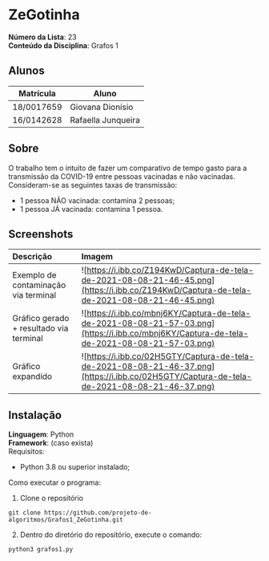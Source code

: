 # ZeGotinha

**Número da Lista**: 23<br>
**Conteúdo da Disciplina**: Grafos 1<br>

## Alunos
|Matrícula | Aluno |
| -- | -- |
| 18/0017659  |  Giovana Dionísio |
| 16/0142628  |  Rafaella Junqueira |

## Sobre 
O trabalho tem o intuito de fazer um comparativo de tempo gasto para a transmissão da COVID-19 entre pessoas vacinadas e não vacinadas. Consideram-se as seguintes taxas de transmissão:
- 1 pessoa NÃO vacinada: contamina 2 pessoas;
- 1 pessoa JÁ vacinada: contamina 1 pessoa.

## Screenshots
| Descrição | Imagem |
|:-- | :-- |
|Exemplo de contaminação via terminal | ![https://i.ibb.co/Z194KwD/Captura-de-tela-de-2021-08-08-21-46-45.png](https://i.ibb.co/Z194KwD/Captura-de-tela-de-2021-08-08-21-46-45.png)|
| Gráfico gerado + resultado via terminal | ![https://i.ibb.co/mbnj6KY/Captura-de-tela-de-2021-08-08-21-57-03.png](https://i.ibb.co/mbnj6KY/Captura-de-tela-de-2021-08-08-21-57-03.png)|
| Gráfico expandido | ![https://i.ibb.co/02H5GTY/Captura-de-tela-de-2021-08-08-21-46-37.png](https://i.ibb.co/02H5GTY/Captura-de-tela-de-2021-08-08-21-46-37.png)|

## Instalação 
**Linguagem**: Python<br>
**Framework**: (caso exista)<br>
Requisitos: 
- Python 3.8 ou superior instalado;

Como executar o programa:
1. Clone o repositório
```
git clone https://github.com/projeto-de-algoritmos/Grafos1_ZeGotinha.git
```
2. Dentro do diretório do repositório, execute o comando:
```
python3 grafos1.py
```


